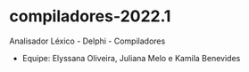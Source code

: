 # compiladores-2022.1
Analisador Léxico - Delphi - Compiladores

- Equipe: Elyssana Oliveira, Juliana Melo e Kamila Benevides
